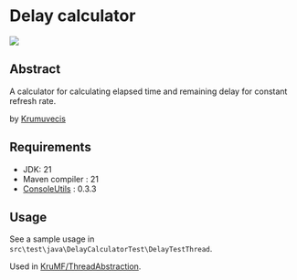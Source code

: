 # Delay calculator

[![](https://jitpack.io/v/KruMF/DelayCalculator.svg)](https://jitpack.io/#KruMF/DelayCalculator)


## Abstract

A calculator for calculating elapsed time and remaining delay for constant refresh rate.

by [Krumuvecis](https://github.com/Krumuvecis)


## Requirements

* JDK: 21
* Maven compiler : 21
* [ConsoleUtils](https://github.com/KruMF/ConsoleUtils) : 0.3.3


## Usage

See a sample usage in `src\test\java\DelayCalculatorTest\DelayTestThread`.

Used in [KruMF/ThreadAbstraction](https://www.github.com/KruMF/ThreadAbstraction).
